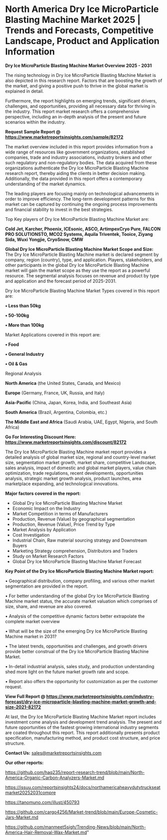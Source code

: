 # North America Dry Ice MicroParticle Blasting Machine Market 2025 | Trends and Forecasts, Competitive Landscape, Product and Application Information

<Strong> Dry Ice MicroParticle Blasting Machine Market Overview 2025 - 2031</strong>

The rising technology in Dry Ice MicroParticle Blasting Machine Market is also depicted in this research report. Factors that are boosting the growth of the market, and giving a positive push to thrive in the global market is explained in detail.

Furthermore, the report highlights on emerging trends, significant drivers, challenges, and opportunities, providing all necessary data for thriving in the industry. This report market research offers a comprehensive perspective, including an in-depth analysis of the present and future scenarios within the industry.

<strong>Request Sample Report @ <a href=https://www.marketreportsinsights.com/sample/82172>https://www.marketreportsinsights.com/sample/82172</a></strong>

The market overview included in this report provides information from a wide range of resources like government organizations, established companies, trade and industry associations, industry brokers and other such regulatory and non-regulatory bodies. The data acquired from these organizations authenticate the Dry Ice MicroParticle Blasting Machine research report, thereby aiding the clients in better decision making. Additionally, the data provided in this report offers a contemporary understanding of the market dynamics.

The leading players are focusing mainly on technological advancements in order to improve efficiency. The long-term development patterns for this market can be captured by continuing the ongoing process improvements and financial stability to invest in the best strategies.

Top Key players of Dry Ice MicroParticle Blasting Machine Market are:

<strong>Cold Jet, Karcher, Phoenix, ICEsonic, ASCO, ArtimpexCryo Pure, FALCON PRO SOLUTIONSTO, MCO2 Systems, Aquila Triventek, Tooice, Ziyang Sida, Wuxi Yongjie, CryoSnow, CMW</strong>

<strong><b>Global Dry Ice MicroParticle Blasting Machine Market Scope and Size:</b></strong>
The Dry Ice MicroParticle Blasting Machine market is declared segment by company, region (country), type, and application. Players, stakeholders, and other participants in the global Dry Ice MicroParticle Blasting Machine market will gain the market scope as they use the report as a powerful resource. The segmental analysis focuses on revenue and product by type and application and the forecast period of 2025-2031.

Dry Ice MicroParticle Blasting Machine Market Types covered in this report are:

<strong>• Less than 50kg

• 50-100kg

• More than 100kg</strong>

Market Applications covered in this report are:

<strong>• Food

• General Industry

• Oil & Gas</strong> 

Regional Analysis

<strong>North America</strong> (the United States, Canada, and Mexico)

<strong>Europe</strong> (Germany, France, UK, Russia, and Italy)

<strong>Asia-Pacific</strong> (China, Japan, Korea, India, and Southeast Asia)

<strong>South America</strong> (Brazil, Argentina, Colombia, etc.)

<strong>The Middle East and Africa</strong> (Saudi Arabia, UAE, Egypt, Nigeria, and South Africa)

<strong>Go For Interesting Discount Here: <a href=https://www.marketreportsinsights.com/discount/82172>https://www.marketreportsinsights.com/discount/82172</a></strong>

The Dry Ice MicroParticle Blasting Machine market report provides a detailed analysis of global market size, regional and country-level market size, segmentation market growth, market share, competitive Landscape, sales analysis, impact of domestic and global market players, value chain optimization, trade regulations, recent developments, opportunities analysis, strategic market growth analysis, product launches, area marketplace expanding, and technological innovations.

<strong><b>Major factors covered in the report:</b></strong>
<ul>
  <li>Global Dry Ice MicroParticle Blasting Machine Market </li>
  <li>Economic Impact on the Industry</li>
  <li>Market Competition in terms of Manufacturers</li>
  <li>Production, Revenue (Value) by geographical segmentation</li>
  <li>Production, Revenue (Value), Price Trend by Type</li>
  <li>Market Analysis by Application</li>
  <li>Cost Investigation</li>
  <li>Industrial Chain, Raw material sourcing strategy and Downstream Buyers</li>
  <li>Marketing Strategy comprehension, Distributors and Traders</li>
  <li>Study on Market Research Factors</li>
  <li>Global Dry Ice MicroParticle Blasting Machine Market Forecast</li>
</ul>

<strong><b>Key Point of the Dry Ice MicroParticle Blasting Machine Market report:</b></strong>

• Geographical distribution, company profiling, and various other market segmentation are provided in the report.

• For better understanding of the global Dry Ice MicroParticle Blasting Machine market status, the accurate market valuation which comprises of size, share, and revenue are also covered.

• Analysis of the competitive dynamic factors better extrapolate the complete market overview

• What will be the size of the emerging Dry Ice MicroParticle Blasting Machine market in 2031?

• The latest trends, opportunities and challenges, and growth drivers provide better construal of the Dry Ice MicroParticle Blasting Machine Market.

• In-detail industrial analysis, sales study, and production understanding shed more light on the future market growth rate and scope.

• Report also offers the opportunity for customization as per the customer request.

<strong><b>View Full Report @ <a href=https://www.marketreportsinsights.com/industry-forecast/dry-ice-microparticle-blasting-machine-market-growth-and-size-2021-82172>https://www.marketreportsinsights.com/industry-forecast/dry-ice-microparticle-blasting-machine-market-growth-and-size-2021-82172</a></b></strong>


At last, the Dry Ice MicroParticle Blasting Machine Market report includes investment come analysis and development trend analysis. The present and future opportunities of the fastest growing international industry segments are coated throughout this report. This report additionally presents product specification, manufacturing method, and product cost structure, and price structure.

<strong>Contact Us:</strong>
sales@marketreportsinsights.com

<strong>Our other reports:</strong>

<a href=https://github.com/haq235/report-research-trend/blob/main/North-America-Organic-Carbon-Analyzers-Market.md>https://github.com/haq235/report-research-trend/blob/main/North-America-Organic-Carbon-Analyzers-Market.md</a>

<a href=https://issuu.com/reportsinsights24/docs/northamericaheavydutytruckseatmarket20252031compre>https://issuu.com/reportsinsights24/docs/northamericaheavydutytruckseatmarket20252031compre</a>

<a href=https://tanomuno.com/illust/450793>https://tanomuno.com/illust/450793</a>

<a href=https://github.com/cargo4256/Market-trend/blob/main/Europe-Cosmetic-Jars-Market.md>https://github.com/cargo4256/Market-trend/blob/main/Europe-Cosmetic-Jars-Market.md</a>

<a href=https://github.com/manmeet5sigh/Trending-News/blob/main/North-America-Hair-Removal-Wax-Market.md>https://github.com/manmeet5sigh/Trending-News/blob/main/North-America-Hair-Removal-Wax-Market.md</a>"
